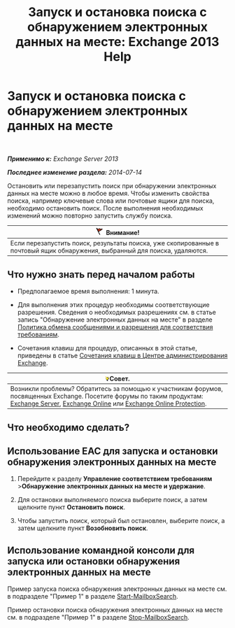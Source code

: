 ﻿---
title: 'Запуск и остановка поиска с обнаружением электронных данных на месте: Exchange 2013 Help'
TOCTitle: Запуск и остановка поиска с обнаружением электронных данных на месте
ms:assetid: 0d546763-4bf5-4523-91f4-d181b7ee4ac2
ms:mtpsurl: https://technet.microsoft.com/ru-ru/library/Dd335090(v=EXCHG.150)
ms:contentKeyID: 50487467
ms.date: 04/30/2018
mtps_version: v=EXCHG.150
ms.translationtype: HT
---

# Запуск и остановка поиска с обнаружением электронных данных на месте

 

_**Применимо к:** Exchange Server 2013_

_**Последнее изменение раздела:** 2014-07-14_

Остановить или перезапустить поиск при обнаружении электронных данных на месте можно в любое время. Чтобы изменить свойства поиска, например ключевые слова или почтовые ящики для поиска, необходимо остановить поиск. После выполнения необходимых изменений можно повторно запустить службу поиска.

<table>
<thead>
<tr class="header">
<th><img src="images/Dd876857.Caution(EXCHG.150).gif" title="Внимание!" alt="Внимание!" />Внимание!</th>
</tr>
</thead>
<tbody>
<tr class="odd">
<td>Если перезапустить поиск, результаты поиска, уже скопированные в почтовый ящик обнаружения, выбранный для поиска, удаляются.</td>
</tr>
</tbody>
</table>


## Что нужно знать перед началом работы

  - Предполагаемое время выполнения: 1 минута.

  - Для выполнения этих процедур необходимы соответствующие разрешения. Сведения о необходимых разрешениях см. в статье запись "Обнаружение электронных данных на месте" в разделе [Политика обмена сообщениями и разрешения для соответствия требованиям](messaging-policy-and-compliance-permissions-exchange-2013-help.md).

  - Сочетания клавиш для процедур, описанных в этой статье, приведены в статье [Сочетания клавиш в Центре администрирования Exchange](keyboard-shortcuts-in-the-exchange-admin-center-exchange-online-protection-help.md).

<table>
<thead>
<tr class="header">
<th><img src="images/Bb124558.tip(EXCHG.150).gif" title="Совет" alt="Совет" />Совет.</th>
</tr>
</thead>
<tbody>
<tr class="odd">
<td>Возникли проблемы? Обратитесь за помощью к участникам форумов, посвященных Exchange. Посетите форумы по таким продуктам: <a href="https://go.microsoft.com/fwlink/p/?linkid=60612">Exchange Server</a>, <a href="https://go.microsoft.com/fwlink/p/?linkid=267542">Exchange Online</a> или <a href="https://go.microsoft.com/fwlink/p/?linkid=285351">Exchange Online Protection</a>.</td>
</tr>
</tbody>
</table>


## Что необходимо сделать?

## Использование EAC для запуска и остановки обнаружения электронных данных на месте

1.  Перейдите к разделу **Управление соответствием требованиям** \>**Обнаружение электронных данных на месте и удержание**.

2.  Для остановки выполняемого поиска выберите поиск, а затем щелкните пункт **Остановить поиск**.

3.  Чтобы запустить поиск, который был остановлен, выберите поиск, а затем щелкните пункт **Возобновить поиск**.

## Использование командной консоли для запуска или остановки обнаружения электронных данных на месте

Пример запуска поиска обнаружения электронных данных на месте см. в подразделе "Пример 1" в разделе [Start-MailboxSearch](https://technet.microsoft.com/ru-ru/library/dd351245\(v=exchg.150\)).

Пример остановки поиска обнаружения электронных данных на месте см. в подразделе "Пример 1" в разделе [Stop-MailboxSearch](https://technet.microsoft.com/ru-ru/library/dd351075\(v=exchg.150\)).

